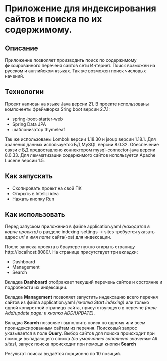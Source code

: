 <h1>Приложение для индексирования сайтов и поиска по их содержимому.</h1>

<h2>Описание</h2>
<p>Приложение позволяет производить поиск по содержимому фиксированного переченя сайтов сети Интернет. 
  Поиск возможен на русском и английском языках. Так же возможен поиск числовых начений. </p>

<h2>Технологии</h2>
<p>Проект написан на языке Java версии 21. В проекте использованы компоненты фреймворка Sring boot версии 2.7.1:
  <ul>
    <li>spring-boot-starter-web</li>
    <li>Spring Data JPA</li>
    <li>шаблонизатор thymeleaf</li>
  </ul>
  Так же использованы Lombok версии 1.18.30 и jsoup версии 1.18.1. 
  Для хранения данных используется БД MySQL версии 8.0.32. Обеспечение связи с БД предоставлено коннектором mysql-connector-java версии 8.0.33.
  Для лемматизации содержимого сайтов используется Apache Lucene версии 1.5.</p>

<h2>Как запускать</h2>
  <ul>
    <li>Скопировать проект на свой ПК</li>
    <li>Открыть в Intelliji idea</li>
    <li>Нажать кнопку Run</li>
  </ul>

<h2>Как использовать</h2>
<p>
  Перед запуском приложения в файле application.yaml <i>(находится в корне проекта)</i> в 
  разделе indexing-settings -> sites требуется указать адрес <i>url</i> и имя <i>name</i> сайта(-ов) для индексации. 
</p>
<p>
  После запуска проекта в браузере нужно открыть страницу http://localhost:8080/. На странице присутствует три вкладки:
  <ul>
    <li>Dashboard</li>
    <li>Management</li>
    <li>Search</li>
  </ul>
</p>
<p>
  Вкладка <strong>Dashboard</strong> отображает текущий перечень сайтов и состояние и подробности их индексации. 
</p>
<p>
  Вкладка <strong>Management</strong> позволяет запустить индексацию всего перечня сайтов из файла application.yaml <i>(кнопка Start indexing)</i>
  или только одной конкретной страницы сайта, присутствующего в перечне <i>(поле Add/update page: и кнопка ADD/UPDATE)</i>.
</p>
<p>
  Вкладка <strong>Search</strong> позволяет выполнить поиск по одному или всем проиндексированным сайтам из перечня. 
  Поисковый запрос указывается в поле <strong>Query</strong>. Выбор сайтов для поиска происходит при помощи выпадающего списка <i>(по умолчанию заполнено значеним All sites)</i>, 
  запуск поиска происходит при помощи кнопки <strong>Search</strong>
</p>
<p>
  Результат поиска выдаётся порционно по 10 позиций.
</p>
